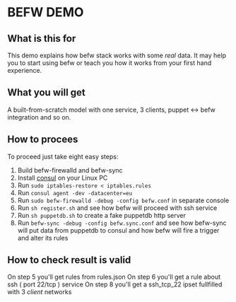 # BEFW DEMO
## What is this for
This demo explains how befw stack works with some *real* data. It may help you to start using befw or teach you how it works from your first hand experience.
## What you will get
A built-from-scratch model with one service, 3 clients, puppet <-> befw integration and so on.
## How to procees
To proceed just take eight easy steps:
1. Build befw-firewalld and befw-sync
2. Install [consul](http://consul.io) on your Linux PC
3. Run `sudo iptables-restore < iptables.rules`
4. Run `consul agent -dev -datacenter=eu`
5. Run `sudo befw-firewalld -debug -config befw.conf` in separate console
6. Run `sh register.sh` and see how befw will proceed with ssh service
7. Run `sh puppetdb.sh` to create a fake puppetdb http server
8. Run `befw-sync -debug -config befw.sync.conf` and see how befw-sync will put data from puppetdb to consul and how befw will fire a trigger and alter its rules

## How to check result is valid
On step 5 you'll get rules from rules.json
On step 6 you'll get a rule about ssh ( port 22/tcp ) service
On step 8 you'll get a ssh_tcp_22 ipset fullfilled with 3 *client* networks

